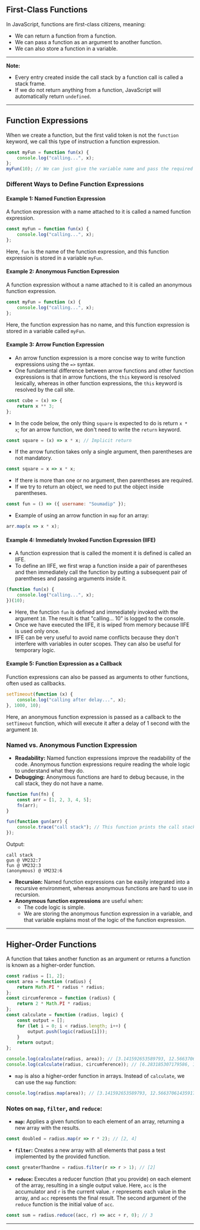 ## First-Class Functions

In JavaScript, functions are first-class citizens, meaning:
- We can return a function from a function.
- We can pass a function as an argument to another function.
- We can also store a function in a variable.

---

**Note:**
- Every entry created inside the call stack by a function call is called a stack frame.
- If we do not return anything from a function, JavaScript will automatically return `undefined`.

---

## Function Expressions

When we create a function, but the first valid token is not the `function` keyword, we call this type of instruction a function expression.

```javascript
const myFun = function fun(x) {
    console.log("calling...", x);
};
myFun(10); // We can just give the variable name and pass the required args in a pair of parentheses
```

### Different Ways to Define Function Expressions

#### Example 1: Named Function Expression

A function expression with a name attached to it is called a named function expression.

```javascript
const myFun = function fun(x) {
    console.log("calling...", x);
};
```

Here, `fun` is the name of the function expression, and this function expression is stored in a variable `myFun`.

#### Example 2: Anonymous Function Expression

A function expression without a name attached to it is called an anonymous function expression.

```javascript
const myFun = function (x) {
    console.log("calling...", x);
};
```

Here, the function expression has no name, and this function expression is stored in a variable called `myFun`.

#### Example 3: Arrow Function Expression

- An arrow function expression is a more concise way to write function expressions using the `=>` syntax.
- One fundamental difference between arrow functions and other function expressions is that in arrow functions, the `this` keyword is resolved lexically, whereas in other function expressions, the `this` keyword is resolved by the call site.

```javascript
const cube = (x) => {
    return x ** 3;
};
```

- In the code below, the only thing `square` is expected to do is return `x * x`; for an arrow function, we don't need to write the `return` keyword.

```javascript
const square = (x) => x * x; // Implicit return
```

- If the arrow function takes only a single argument, then parentheses are not mandatory.

```javascript
const square = x => x * x;
```

- If there is more than one or no argument, then parentheses are required.
- If we try to return an object, we need to put the object inside parentheses.

```javascript
const fun = () => ({ username: "Soumadip" });
```

- Example of using an arrow function in `map` for an array:

```javascript
arr.map(x => x * x);
```

#### Example 4: Immediately Invoked Function Expression (IIFE)

- A function expression that is called the moment it is defined is called an IIFE.
- To define an IIFE, we first wrap a function inside a pair of parentheses and then immediately call the function by putting a subsequent pair of parentheses and passing arguments inside it.

```javascript
(function fun(x) {
    console.log("calling...", x);
})(10);
```

- Here, the function `fun` is defined and immediately invoked with the argument `10`. The result is that "calling... 10" is logged to the console.
- Once we have executed the IIFE, it is wiped from memory because IIFE is used only once.
- IIFE can be very useful to avoid name conflicts because they don't interfere with variables in outer scopes. They can also be useful for temporary logic.

#### Example 5: Function Expression as a Callback

Function expressions can also be passed as arguments to other functions, often used as callbacks.

```javascript
setTimeout(function (x) {
    console.log("calling after delay...", x);
}, 1000, 10);
```

Here, an anonymous function expression is passed as a callback to the `setTimeout` function, which will execute it after a delay of 1 second with the argument `10`.

### Named vs. Anonymous Function Expression

- **Readability:** Named function expressions improve the readability of the code. Anonymous function expressions require reading the whole logic to understand what they do.
- **Debugging:** Anonymous functions are hard to debug because, in the call stack, they do not have a name.

```javascript
function fun(fn) {
    const arr = [1, 2, 3, 4, 5];
    fn(arr);
}

fun(function gun(arr) {
    console.trace("call stack"); // This function prints the call stack in the console
});
```

Output:
```
call stack
gun @ VM232:7
fun @ VM232:3
(anonymous) @ VM232:6
```

- **Recursion:** Named function expressions can be easily integrated into a recursive environment, whereas anonymous functions are hard to use in recursion.
- **Anonymous function expressions** are useful when:
  - The code logic is simple.
  - We are storing the anonymous function expression in a variable, and that variable explains most of the logic of the function expression.

---

## Higher-Order Functions

A function that takes another function as an argument or returns a function is known as a higher-order function.

```javascript
const radius = [1, 2];
const area = function (radius) {
    return Math.PI * radius * radius;
};
const circumference = function (radius) {
    return 2 * Math.PI * radius;
};
const calculate = function (radius, logic) {
    const output = [];
    for (let i = 0; i < radius.length; i++) {
        output.push(logic(radius[i]));
    }
    return output;
};

console.log(calculate(radius, area)); // [3.141592653589793, 12.566370614359172]
console.log(calculate(radius, circumference)); // [6.283185307179586, 12.566370614359172]
```

- `map` is also a higher-order function in arrays. Instead of `calculate`, we can use the `map` function:

```javascript
console.log(radius.map(area)); // [3.141592653589793, 12.566370614359172]
```

### Notes on `map`, `filter`, and `reduce`:

- **`map`:** Applies a given function to each element of an array, returning a new array with the results.

```javascript
const doubled = radius.map(r => r * 2); // [2, 4]
```

- **`filter`:** Creates a new array with all elements that pass a test implemented by the provided function.

```javascript
const greaterThanOne = radius.filter(r => r > 1); // [2]
```

- **`reduce`:** Executes a reducer function (that you provide) on each element of the array, resulting in a single output value. Here, `acc` is the accumulator and `r` is the current value. `r` represents each value in the array, and `acc` represents the final result. The second argument of the `reduce` function is the initial value of `acc`.

```javascript
const sum = radius.reduce((acc, r) => acc + r, 0); // 3
```

---
